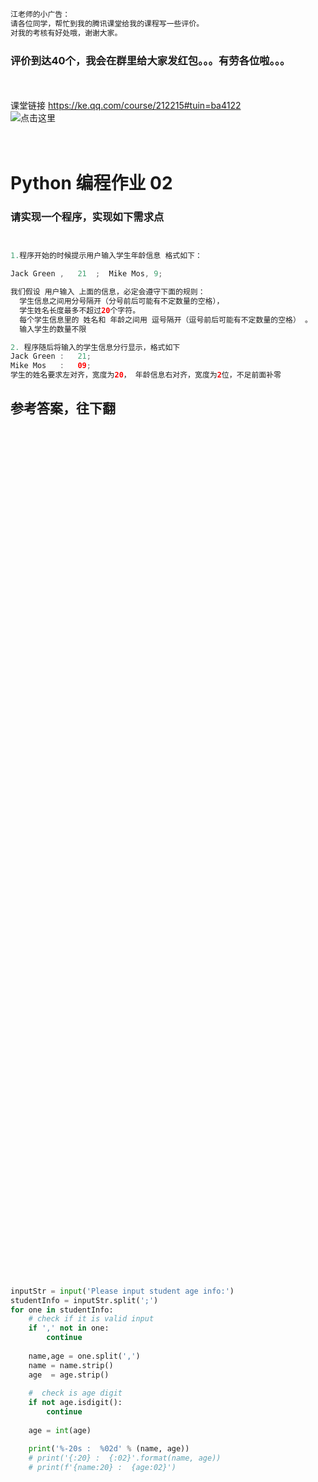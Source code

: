 ```python
江老师的小广告：
请各位同学，帮忙到我的腾讯课堂给我的课程写一些评价。  
对我的考核有好处哦，谢谢大家。
```

### 评价到达40个，我会在群里给大家发红包。。。有劳各位啦。。。
<br><br>
课堂链接 https://ke.qq.com/course/212215#tuin=ba4122
<br>
![点击这里](https://github.com/jcyrss/songqin-testdev/raw/master/pictures/rate.png "我的课堂")
<br><br><br>



# Python 编程作业 02 

### 请实现一个程序，实现如下需求点

```java


1.程序开始的时候提示用户输入学生年龄信息 格式如下：

Jack Green ,   21  ;  Mike Mos, 9;

我们假设 用户输入 上面的信息，必定会遵守下面的规则：
  学生信息之间用分号隔开（分号前后可能有不定数量的空格），
  学生姓名长度最多不超过20个字符。
  每个学生信息里的 姓名和 年龄之间用 逗号隔开（逗号前后可能有不定数量的空格） 。
  输入学生的数量不限

2. 程序随后将输入的学生信息分行显示，格式如下
Jack Green :   21;
Mike Mos   :   09;
学生的姓名要求左对齐，宽度为20， 年龄信息右对齐，宽度为2位，不足前面补零


```



## 参考答案，往下翻


<br><br><br><br><br><br><br><br><br><br><br><br><br><br><br><br><br><br><br><br>
<br><br><br><br><br><br><br><br><br><br><br><br><br><br><br><br><br><br><br><br>
<br><br><br><br><br><br><br><br><br><br><br><br><br><br><br><br><br><br><br><br>
<br><br><br><br><br><br><br><br><br><br><br><br><br><br><br><br><br><br><br><br>

```python
inputStr = input('Please input student age info:')
studentInfo = inputStr.split(';')
for one in studentInfo:
    # check if it is valid input 
    if ',' not in one: 
        continue
        
    name,age = one.split(',')
    name = name.strip()
    age  = age.strip()
    
    #  check is age digit
    if not age.isdigit():
        continue
    
    age = int(age)

    print('%-20s :  %02d' % (name, age))
    # print('{:20} :  {:02}'.format(name, age))
    # print(f'{name:20} :  {age:02}')
```

